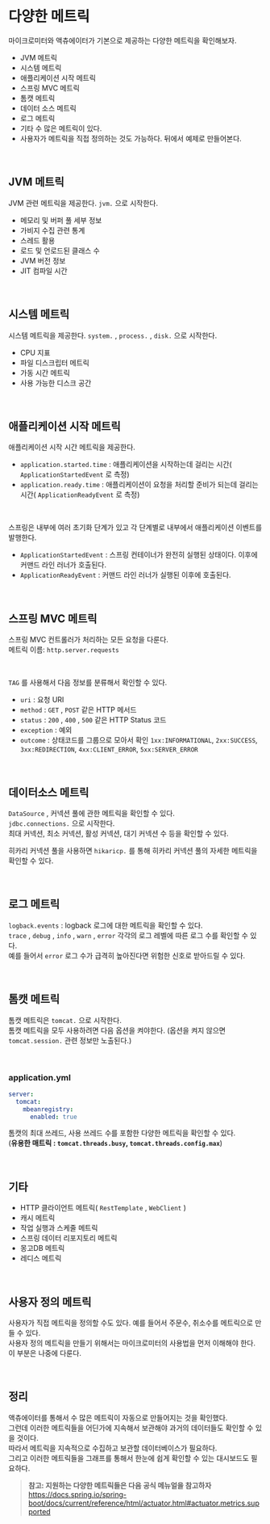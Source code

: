# 다양한 메트릭
마이크로미터와 액츄에이터가 기본으로 제공하는 다양한 메트릭을 확인해보자.
* JVM 메트릭
* 시스템 메트릭
* 애플리케이션 시작 메트릭 
* 스프링 MVC 메트릭 
* 톰캣 메트릭 
* 데이터 소스 메트릭 
* 로그 메트릭 
* 기타 수 많은 메트릭이 있다. 
* 사용자가 메트릭을 직접 정의하는 것도 가능하다. 뒤에서 예제로 만들어본다.

<br>

## JVM 메트릭
JVM 관련 메트릭을 제공한다. ```jvm.``` 으로 시작한다.
* 메모리 및 버퍼 풀 세부 정보 
* 가비지 수집 관련 통계 
* 스레드 활용 
* 로드 및 언로드된 클래스 수 
* JVM 버전 정보 
* JIT 컴파일 시간

<br>

## 시스템 메트릭
시스템 메트릭을 제공한다. ```system.``` , ```process.``` , ```disk.``` 으로 시작한다.
* CPU 지표 
* 파일 디스크립터 메트릭 
* 가동 시간 메트릭 
* 사용 가능한 디스크 공간

<br>

## 애플리케이션 시작 메트릭
애플리케이션 시작 시간 메트릭을 제공한다.
* ```application.started.time``` : 애플리케이션을 시작하는데 걸리는 시간( ```ApplicationStartedEvent``` 로 측정)
* ```application.ready.time``` : 애플리케이션이 요청을 처리할 준비가 되는데 걸리는 시간( ```ApplicationReadyEvent``` 로 측정)

<br>

스프링은 내부에 여러 초기화 단계가 있고 각 단계별로 내부에서 애플리케이션 이벤트를 발행한다.
* ```ApplicationStartedEvent``` : 스프링 컨테이너가 완전히 실행된 상태이다. 이후에 커맨드 라인 러너가 호출된다.
* ```ApplicationReadyEvent``` : 커맨드 라인 러너가 실행된 이후에 호출된다.

<br>

## 스프링 MVC 메트릭
스프링 MVC 컨트롤러가 처리하는 모든 요청을 다룬다.<br>
메트릭 이름: ```http.server.requests```

<br>

```TAG``` 를 사용해서 다음 정보를 분류해서 확인할 수 있다.
* ```uri``` : 요청 URI
* ```method``` : ```GET``` , ```POST``` 같은 HTTP 메서드
* ```status``` : ```200``` , ```400``` , ```500``` 같은 HTTP Status 코드
* ```exception``` : 예외
* ```outcome``` : 상태코드를 그룹으로 모아서 확인 ```1xx:INFORMATIONAL```, ```2xx:SUCCESS```, ```3xx:REDIRECTION```, ```4xx:CLIENT_ERROR```, ```5xx:SERVER_ERROR```

<br>

## 데이터소스 메트릭
```DataSource``` , 커넥션 풀에 관한 메트릭을 확인할 수 있다.<br>
```jdbc.connections.``` 으로 시작한다.<br>
최대 커넥션, 최소 커넥션, 활성 커넥션, 대기 커넥션 수 등을 확인할 수 있다.

히카리 커넥션 풀을 사용하면 ```hikaricp.``` 를 통해 히카리 커넥션 풀의 자세한 메트릭을 확인할 수 있다.

<br>

## 로그 메트릭
```logback.events``` : logback 로그에 대한 메트릭을 확인할 수 있다.<br>
```trace``` , ```debug``` , ```info``` , ```warn``` , ```error``` 각각의 로그 레벨에 따른 로그 수를 확인할 수 있다.<br>
예를 들어서 ```error``` 로그 수가 급격히 높아진다면 위험한 신호로 받아드릴 수 있다.

<br>

## 톰캣 메트릭
톰캣 메트릭은 ```tomcat.``` 으로 시작한다.<br>
톰캣 메트릭을 모두 사용하려면 다음 옵션을 켜야한다. (옵션을 켜지 않으면 ```tomcat.session.``` 관련 정보만 노출된다.)

<br>

### application.yml
```yaml
server:
  tomcat:
    mbeanregistry:
      enabled: true
```
톰캣의 최대 쓰레드, 사용 쓰레드 수를 포함한 다양한 메트릭을 확인할 수 있다.<br>
(**유용한 매트릭 : ```tomcat.threads.busy```, ```tomcat.threads.config.max```**)


<br>

## 기타
* HTTP 클라이언트 메트릭( ```RestTemplate``` , ```WebClient``` )
* 캐시 메트릭
* 작업 실행과 스케줄 메트릭 
* 스프링 데이터 리포지토리 메트릭 
* 몽고DB 메트릭 
* 레디스 메트릭

<br>

## 사용자 정의 메트릭
사용자가 직접 메트릭을 정의할 수도 있다. 예를 들어서 주문수, 취소수를 메트릭으로 만들 수 있다.<br>
사용자 정의 메트릭을 만들기 위해서는 마이크로미터의 사용법을 먼저 이해해야 한다. 이 부분은 나중에 다룬다.<br>

<br>

## 정리
액츄에이터를 통해서 수 많은 메트릭이 자동으로 만들어지는 것을 확인했다.<br>
그런데 이러한 메트릭들을 어딘가에 지속해서 보관해야 과거의 데이터들도 확인할 수 있을 것이다.<br>
따라서 메트릭을 지속적으로 수집하고 보관할 데이터베이스가 필요하다.<br>
그리고 이러한 메트릭들을 그래프를 통해서 한눈에 쉽게 확인할 수 있는 대시보드도 필요하다.

> **참고: 지원하는 다양한 메트릭들은 다음 공식 메뉴얼을 참고하자**<br>
> https://docs.spring.io/spring-boot/docs/current/reference/html/actuator.html#actuator.metrics.supported